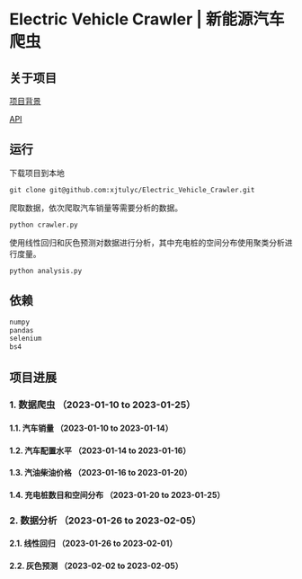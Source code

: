 # Electric Vehicle Crawler | 新能源汽车爬虫

## 关于项目

[项目背景](https://github.com/xjtulyc/Electric_Vehicle_Crawler/blob/main/docs/background.md)

[API](https://github.com/xjtulyc/Electric_Vehicle_Crawler/blob/main/docs/api.md)

## 运行

下载项目到本地

```
git clone git@github.com:xjtulyc/Electric_Vehicle_Crawler.git
```

爬取数据，依次爬取汽车销量等需要分析的数据。

```shell
python crawler.py
```

使用线性回归和灰色预测对数据进行分析，其中充电桩的空间分布使用聚类分析进行度量。

```shell
python analysis.py
```
## 依赖

```requirements.txt
numpy
pandas
selenium
bs4
```

## 项目进展

### 1. 数据爬虫 （2023-01-10 to 2023-01-25）

#### 1.1. 汽车销量 （2023-01-10 to 2023-01-14）

#### 1.2. 汽车配置水平 （2023-01-14 to 2023-01-16）

#### 1.3. 汽油柴油价格 （2023-01-16 to 2023-01-20）

#### 1.4. 充电桩数目和空间分布 （2023-01-20 to 2023-01-25）

### 2. 数据分析 （2023-01-26 to 2023-02-05）

#### 2.1. 线性回归 （2023-01-26 to 2023-02-01）

#### 2.2. 灰色预测 （2023-02-02 to 2023-02-05）
